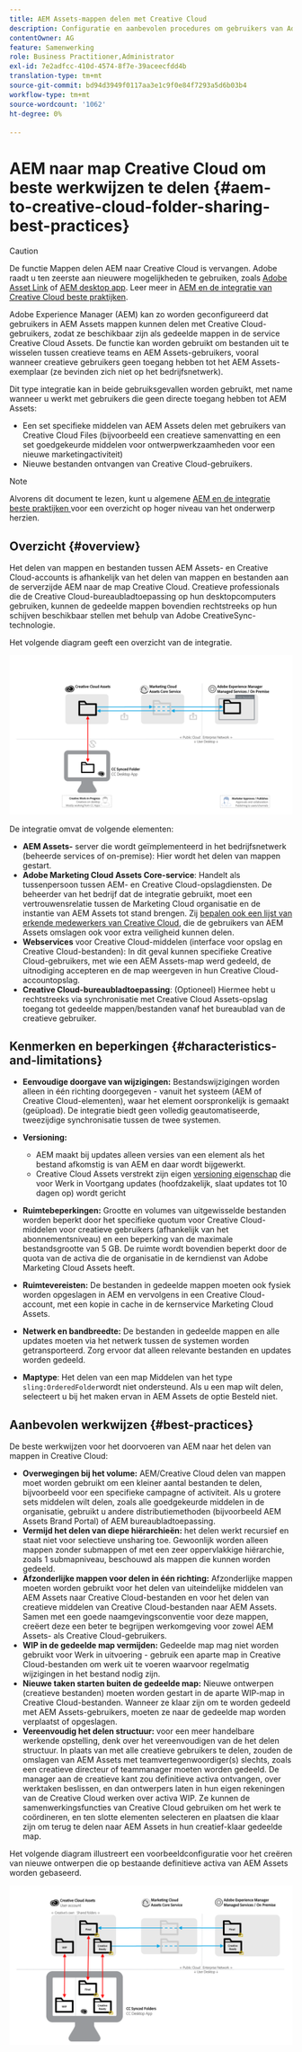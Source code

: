 ```yaml
---
title: AEM Assets-mappen delen met Creative Cloud
description: Configuratie en aanbevolen procedures om gebruikers van Adobe Experience Manager Assets in staat te stellen mappen met middelen uit te wisselen met gebruikers van Adobe Creative Cloud.
contentOwner: AG
feature: Samenwerking
role: Business Practitioner,Administrator
exl-id: 7e2adfcc-410d-4574-8f7e-39aceecfdd4b
translation-type: tm+mt
source-git-commit: bd94d3949f0117aa3e1c9f0e84f7293a5d6b03b4
workflow-type: tm+mt
source-wordcount: '1062'
ht-degree: 0%

---
```


# AEM naar map Creative Cloud om beste werkwijzen te delen {#aem-to-creative-cloud-folder-sharing-best-practices}

>[!CAUTION]
>
>De functie Mappen delen AEM naar Creative Cloud is vervangen. Adobe raadt u ten zeerste aan nieuwere mogelijkheden te gebruiken, zoals [Adobe Asset Link](https://helpx.adobe.com/enterprise/admin-guide.html/enterprise/using/adobe-asset-link.ug.html) of [AEM desktop app](https://experienceleague.adobe.com/docs/experience-manager-desktop-app/using/using.html). Leer meer in [AEM en de integratie van Creative Cloud beste praktijken](/help/assets/aem-cc-integration-best-practices.md).

Adobe Experience Manager (AEM) kan zo worden geconfigureerd dat gebruikers in AEM Assets mappen kunnen delen met Creative Cloud-gebruikers, zodat ze beschikbaar zijn als gedeelde mappen in de service Creative Cloud Assets. De functie kan worden gebruikt om bestanden uit te wisselen tussen creatieve teams en AEM Assets-gebruikers, vooral wanneer creatieve gebruikers geen toegang hebben tot het AEM Assets-exemplaar (ze bevinden zich niet op het bedrijfsnetwerk).

Dit type integratie kan in beide gebruiksgevallen worden gebruikt, met name wanneer u werkt met gebruikers die geen directe toegang hebben tot AEM Assets:

* Een set specifieke middelen van AEM Assets delen met gebruikers van Creative Cloud Files (bijvoorbeeld een creatieve samenvatting en een set goedgekeurde middelen voor ontwerpwerkzaamheden voor een nieuwe marketingactiviteit)
* Nieuwe bestanden ontvangen van Creative Cloud-gebruikers.

>[!NOTE]
>
>Alvorens dit document te lezen, kunt u algemene [AEM en de integratie beste praktijken ](aem-cc-integration-best-practices.md) voor een overzicht op hoger niveau van het onderwerp herzien.

## Overzicht {#overview}

Het delen van mappen en bestanden tussen AEM Assets- en Creative Cloud-accounts is afhankelijk van het delen van mappen en bestanden aan de serverzijde AEM naar de map Creative Cloud. Creatieve professionals die de Creative Cloud-bureaubladtoepassing op hun desktopcomputers gebruiken, kunnen de gedeelde mappen bovendien rechtstreeks op hun schijven beschikbaar stellen met behulp van Adobe CreativeSync-technologie.

Het volgende diagram geeft een overzicht van de integratie.

![chlimage_1-406](assets/chlimage_1-406.png)

De integratie omvat de volgende elementen:

* **AEM Assets-** server die wordt geïmplementeerd in het bedrijfsnetwerk (beheerde services of on-premise): Hier wordt het delen van mappen gestart.
* **Adobe Marketing Cloud Assets Core-service**: Handelt als tussenpersoon tussen AEM- en Creative Cloud-opslagdiensten. De beheerder van het bedrijf dat de integratie gebruikt, moet een vertrouwensrelatie tussen de Marketing Cloud organisatie en de instantie van AEM Assets tot stand brengen. Zij [bepalen ook een lijst van erkende medewerkers van Creative Cloud](https://experienceleague.adobe.com/docs/core-services/interface/assets/t-admin-add-cc-user.html?lang=en#assets), die de gebruikers van AEM Assets omslagen ook voor extra veiligheid kunnen delen.
* **Webservices**  voor Creative Cloud-middelen (interface voor opslag en Creative Cloud-bestanden): In dit geval kunnen specifieke Creative Cloud-gebruikers, met wie een AEM Assets-map werd gedeeld, de uitnodiging accepteren en de map weergeven in hun Creative Cloud-accountopslag.
* **Creative Cloud-bureaubladtoepassing**: (Optioneel) Hiermee hebt u rechtstreeks via synchronisatie met Creative Cloud Assets-opslag toegang tot gedeelde mappen/bestanden vanaf het bureaublad van de creatieve gebruiker.

## Kenmerken en beperkingen {#characteristics-and-limitations}

* **Eenvoudige doorgave van wijzigingen:** Bestandswijzigingen worden alleen in één richting doorgegeven - vanuit het systeem (AEM of Creative Cloud-elementen), waar het element oorspronkelijk is gemaakt (geüpload). De integratie biedt geen volledig geautomatiseerde, tweezijdige synchronisatie tussen de twee systemen.

* **Versioning:**

   * AEM maakt bij updates alleen versies van een element als het bestand afkomstig is van AEM en daar wordt bijgewerkt.
   * Creative Cloud Assets verstrekt zijn eigen [versioning eigenschap](https://helpx.adobe.com/creative-cloud/help/versioning-faq.html) die voor Werk in Voortgang updates (hoofdzakelijk, slaat updates tot 10 dagen op) wordt gericht

* **Ruimtebeperkingen:** Grootte en volumes van uitgewisselde bestanden worden beperkt door het specifieke quotum voor  [ ](https://helpx.adobe.com/creative-cloud/kb/file-storage-quota.html) Creative Cloud-middelen voor creatieve gebruikers (afhankelijk van het abonnementsniveau) en een beperking van de maximale bestandsgrootte van 5 GB. De ruimte wordt bovendien beperkt door de quota van de activa die de organisatie in de kerndienst van Adobe Marketing Cloud Assets heeft.

* **Ruimtevereisten:** De bestanden in gedeelde mappen moeten ook fysiek worden opgeslagen in AEM en vervolgens in een Creative Cloud-account, met een kopie in cache in de kernservice Marketing Cloud Assets.
* **Netwerk en bandbreedte:** De bestanden in gedeelde mappen en alle updates moeten via het netwerk tussen de systemen worden getransporteerd. Zorg ervoor dat alleen relevante bestanden en updates worden gedeeld.
* **Maptype**: Het delen van een map Middelen van het type  `sling:OrderedFolder`wordt niet ondersteund. Als u een map wilt delen, selecteert u bij het maken ervan in AEM Assets de optie Besteld niet.

## Aanbevolen werkwijzen {#best-practices}

De beste werkwijzen voor het doorvoeren van AEM naar het delen van mappen in Creative Cloud:

* **Overwegingen bij het volume:** AEM/Creative Cloud delen van mappen moet worden gebruikt om een kleiner aantal bestanden te delen, bijvoorbeeld voor een specifieke campagne of activiteit. Als u grotere sets middelen wilt delen, zoals alle goedgekeurde middelen in de organisatie, gebruikt u andere distributiemethoden (bijvoorbeeld AEM Assets Brand Portal) of AEM bureaubladtoepassing.
* **Vermijd het delen van diepe hiërarchieën:** het delen werkt recursief en staat niet voor selectieve unsharing toe. Gewoonlijk worden alleen mappen zonder submappen of met een zeer oppervlakkige hiërarchie, zoals 1 submapniveau, beschouwd als mappen die kunnen worden gedeeld.
* **Afzonderlijke mappen voor delen in één richting:** Afzonderlijke mappen moeten worden gebruikt voor het delen van uiteindelijke middelen van AEM Assets naar Creative Cloud-bestanden en voor het delen van creatieve middelen van Creative Cloud-bestanden naar AEM Assets. Samen met een goede naamgevingsconventie voor deze mappen, creëert deze een beter te begrijpen werkomgeving voor zowel AEM Assets- als Creative Cloud-gebruikers.
* **WIP in de gedeelde map vermijden:** Gedeelde map mag niet worden gebruikt voor Werk in uitvoering - gebruik een aparte map in Creative Cloud-bestanden om werk uit te voeren waarvoor regelmatig wijzigingen in het bestand nodig zijn.
* **Nieuwe taken starten buiten de gedeelde map:** Nieuwe ontwerpen (creatieve bestanden) moeten worden gestart in de aparte WIP-map in Creative Cloud-bestanden. Wanneer ze klaar zijn om te worden gedeeld met AEM Assets-gebruikers, moeten ze naar de gedeelde map worden verplaatst of opgeslagen.
* **Vereenvoudig het delen structuur:** voor een meer handelbare werkende opstelling, denk over het vereenvoudigen van de het delen structuur. In plaats van met alle creatieve gebruikers te delen, zouden de omslagen van AEM Assets met teamvertegenwoordiger(s) slechts, zoals een creatieve directeur of teammanager moeten worden gedeeld. De manager aan de creatieve kant zou definitieve activa ontvangen, over werktaken beslissen, en dan ontwerpers laten in hun eigen rekeningen van de Creative Cloud werken over activa WIP. Ze kunnen de samenwerkingsfuncties van Creative Cloud gebruiken om het werk te coördineren, en ten slotte elementen selecteren en plaatsen die klaar zijn om terug te delen naar AEM Assets in hun creatief-klaar gedeelde map.

Het volgende diagram illustreert een voorbeeldconfiguratie voor het creëren van nieuwe ontwerpen die op bestaande definitieve activa van AEM Assets worden gebaseerd.

![chlimage_1-407](assets/chlimage_1-407.png)
